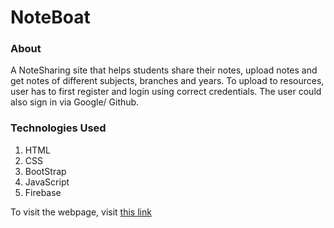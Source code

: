 # NoteBoat

### About 
A NoteSharing site that helps students share their notes, upload notes and get notes of different subjects, branches and years. 
To upload to resources, user has to first register and login using correct credentials. The user could also sign in via Google/ Github.


### Technologies Used
1. HTML
2. CSS
3. BootStrap
4. JavaScript
5. Firebase

To visit the webpage, visit [this link](https://int-elligence3.github.io/SummerProject/index.html)
